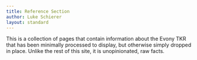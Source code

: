 ```yaml
---
title: Reference Section
author: Luke Schierer
layout: standard
---
```


This is a collection of pages that contain information about the Evony TKR that has been minimally processed to display, but otherwise simply dropped in place.  Unlike the rest of this site, it is unopinionated, raw facts.
